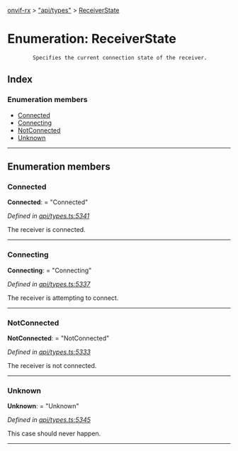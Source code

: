 [onvif-rx](../README.md) > ["api/types"](../modules/_api_types_.md) > [ReceiverState](../enums/_api_types_.receiverstate.md)

# Enumeration: ReceiverState

```
        Specifies the current connection state of the receiver.
```

## Index

### Enumeration members

* [Connected](_api_types_.receiverstate.md#connected)
* [Connecting](_api_types_.receiverstate.md#connecting)
* [NotConnected](_api_types_.receiverstate.md#notconnected)
* [Unknown](_api_types_.receiverstate.md#unknown)

---

## Enumeration members

<a id="connected"></a>

###  Connected

**Connected**:  = "Connected"

*Defined in [api/types.ts:5341](https://github.com/patrickmichalina/onvif-rx/blob/d62cee9/src/api/types.ts#L5341)*

The receiver is connected.

___
<a id="connecting"></a>

###  Connecting

**Connecting**:  = "Connecting"

*Defined in [api/types.ts:5337](https://github.com/patrickmichalina/onvif-rx/blob/d62cee9/src/api/types.ts#L5337)*

The receiver is attempting to connect.

___
<a id="notconnected"></a>

###  NotConnected

**NotConnected**:  = "NotConnected"

*Defined in [api/types.ts:5333](https://github.com/patrickmichalina/onvif-rx/blob/d62cee9/src/api/types.ts#L5333)*

The receiver is not connected.

___
<a id="unknown"></a>

###  Unknown

**Unknown**:  = "Unknown"

*Defined in [api/types.ts:5345](https://github.com/patrickmichalina/onvif-rx/blob/d62cee9/src/api/types.ts#L5345)*

This case should never happen.

___

